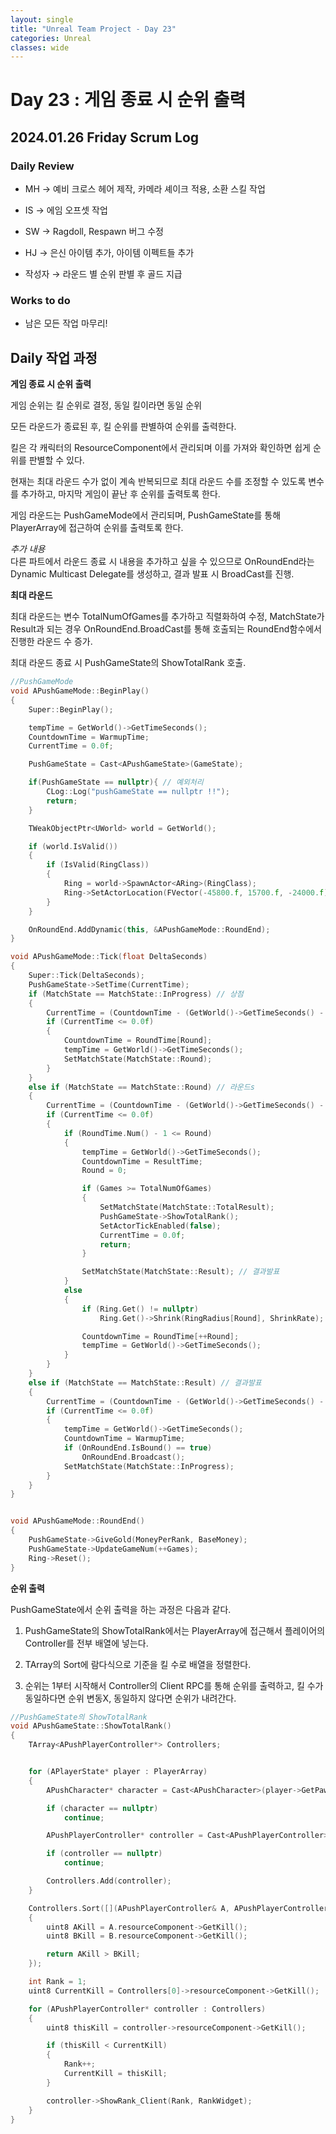 ```yaml
---
layout: single
title: "Unreal Team Project - Day 23"
categories: Unreal
classes: wide
---
```


# Day 23 : 게임 종료 시 순위 출력

## 2024.01.26 Friday Scrum Log


### Daily Review

- MH → 예비 크로스 헤어 제작, 카메라 셰이크 적용, 소환 스킬 작업

- IS → 에임 오프셋 작업

- SW → Ragdoll, Respawn 버그 수정

- HJ → 은신 아이템 추가, 아이템 이펙트들 추가

- 작성자 → 라운드 별 순위 판별 후 골드 지급


### Works to do

- 남은 모든 작업 마무리!


## Daily 작업 과정

**게임 종료 시 순위 출력**

게임 순위는 킬 순위로 결정, 동일 킬이라면 동일 순위

모든 라운드가 종료된 후, 킬 순위를 판별하여 순위를 출력한다.

킬은 각 캐릭터의 ResourceComponent에서 관리되며 이를 가져와 확인하면 쉽게 순위를 판별할 수 있다.

현재는 최대 라운드 수가 없이 계속 반복되므로 최대 라운드 수를 조정할 수 있도록 변수를 추가하고, 마지막 게임이 끝난 후 순위를 출력토록 한다.

게임 라운드는 PushGameMode에서 관리되며, PushGameState를 통해 PlayerArray에 접근하여 순위를 출력토록 한다.

*추가 내용*   
다른 파트에서 라운드 종료 시 내용을 추가하고 싶을 수 있으므로 OnRoundEnd라는 Dynamic Multicast Delegate를 생성하고, 결과 발표 시 BroadCast를 진행.


**최대 라운드**

최대 라운드는 변수 TotalNumOfGames를 추가하고 직렬화하여 수정, MatchState가 Result과 되는 경우 OnRoundEnd.BroadCast를 통해 호출되는 RoundEnd함수에서 진행한 라운드 수 증가.

최대 라운드 종료 시 PushGameState의 ShowTotalRank 호출.

```cpp
//PushGameMode
void APushGameMode::BeginPlay()
{
	Super::BeginPlay();

	tempTime = GetWorld()->GetTimeSeconds();
	CountdownTime = WarmupTime;
	CurrentTime = 0.0f;

	PushGameState = Cast<APushGameState>(GameState);

	if(PushGameState == nullptr){ // 예외처리
		CLog::Log("pushGameState == nullptr !!");
		return;
	}

	TWeakObjectPtr<UWorld> world = GetWorld();

	if (world.IsValid())
	{
		if (IsValid(RingClass))
		{
			Ring = world->SpawnActor<ARing>(RingClass);
			Ring->SetActorLocation(FVector(-45800.f, 15700.f, -24000.f));
		}
	}

	OnRoundEnd.AddDynamic(this, &APushGameMode::RoundEnd);
}

void APushGameMode::Tick(float DeltaSeconds)
{
	Super::Tick(DeltaSeconds);
	PushGameState->SetTime(CurrentTime);
	if (MatchState == MatchState::InProgress) // 상점
	{
		CurrentTime = (CountdownTime - (GetWorld()->GetTimeSeconds() - tempTime));
		if (CurrentTime <= 0.0f)
		{
			CountdownTime = RoundTime[Round];
			tempTime = GetWorld()->GetTimeSeconds();
			SetMatchState(MatchState::Round);
		}
	}
	else if (MatchState == MatchState::Round) // 라운드s
	{
		CurrentTime = (CountdownTime - (GetWorld()->GetTimeSeconds() - tempTime));
		if (CurrentTime <= 0.0f)
		{
			if (RoundTime.Num() - 1 <= Round)
			{
				tempTime = GetWorld()->GetTimeSeconds();
				CountdownTime = ResultTime;
				Round = 0;

				if (Games >= TotalNumOfGames)
				{
					SetMatchState(MatchState::TotalResult);
					PushGameState->ShowTotalRank();
					SetActorTickEnabled(false);
					CurrentTime = 0.0f;
					return;
				}

				SetMatchState(MatchState::Result); // 결과발표
			}
			else
			{
				if (Ring.Get() != nullptr)
					Ring.Get()->Shrink(RingRadius[Round], ShrinkRate);

				CountdownTime = RoundTime[++Round];
				tempTime = GetWorld()->GetTimeSeconds();
			}
		}
	}
	else if (MatchState == MatchState::Result) // 결과발표
	{
		CurrentTime = (CountdownTime - (GetWorld()->GetTimeSeconds() - tempTime));
		if (CurrentTime <= 0.0f)
		{
			tempTime = GetWorld()->GetTimeSeconds();
			CountdownTime = WarmupTime;
			if (OnRoundEnd.IsBound() == true)
				OnRoundEnd.Broadcast();
			SetMatchState(MatchState::InProgress);
		}
	}
}


void APushGameMode::RoundEnd()
{
	PushGameState->GiveGold(MoneyPerRank, BaseMoney);
	PushGameState->UpdateGameNum(++Games);
	Ring->Reset();
}
```


**순위 출력**

PushGameState에서 순위 출력을 하는 과정은 다음과 같다.

1. PushGameState의 ShowTotalRank에서는 PlayerArray에 접근해서 플레이어의 Controller를 전부 배열에 넣는다.

2. TArray의 Sort에 람다식으로 기준을 킬 수로 배열을 정렬한다.

3. 순위는 1부터 시작해서 Controller의 Client RPC를 통해 순위를 출력하고, 킬 수가 동일하다면 순위 변동X, 동일하지 않다면 순위가 내려간다.

```cpp
//PushGameState의 ShowTotalRank
void APushGameState::ShowTotalRank()
{
	TArray<APushPlayerController*> Controllers;


	for (APlayerState* player : PlayerArray)
	{
		APushCharacter* character = Cast<APushCharacter>(player->GetPawn());

		if (character == nullptr)
			continue;

		APushPlayerController* controller = Cast<APushPlayerController>(character->GetController());

		if (controller == nullptr)
			continue;

		Controllers.Add(controller);
	}

	Controllers.Sort([](APushPlayerController& A, APushPlayerController& B)
	{
		uint8 AKill = A.resourceComponent->GetKill();
		uint8 BKill = B.resourceComponent->GetKill();

		return AKill > BKill;
	});

	int Rank = 1;
	uint8 CurrentKill = Controllers[0]->resourceComponent->GetKill();

	for (APushPlayerController* controller : Controllers)
	{
		uint8 thisKill = controller->resourceComponent->GetKill();

		if (thisKill < CurrentKill)
		{
			Rank++;
			CurrentKill = thisKill;
		}

		controller->ShowRank_Client(Rank, RankWidget);
	}
}
```
